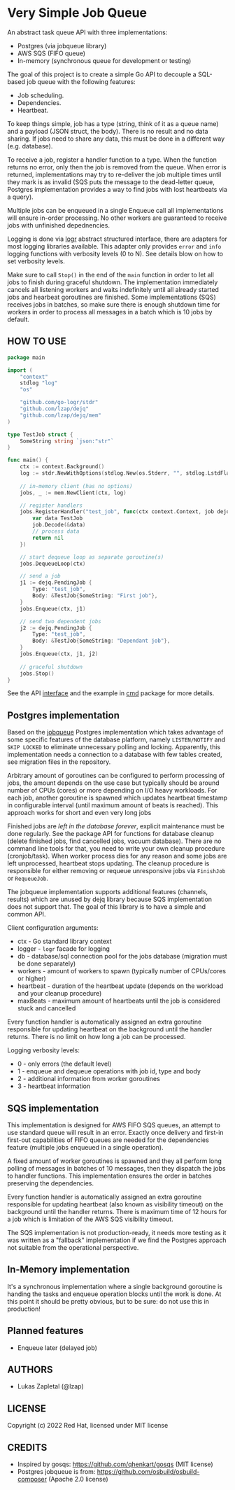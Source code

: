 Very Simple Job Queue
=====================

An abstract task queue API with three implementations:

* Postgres (via jobqueue library)
* AWS SQS (FIFO queue)
* In-memory (synchronous queue for development or testing)

The goal of this project is to create a simple Go API to decouple a SQL-based job queue with the following features:

* Job scheduling.
* Dependencies.
* Heartbeat.

To keep things simple, job has a type (string, think of it as a queue name) and a payload (JSON struct, the body). There is no result and no data sharing. If jobs need to share any data, this must be done in a different way (e.g. database).

To receive a job, register a handler function to a type. When the function returns no error, only then the job is removed from the queue. When error is returned, implementations may try to re-deliver the job multiple times until they mark is as invalid (SQS puts the message to the dead-letter queue, Postgres implementation provides a way to find jobs with lost heartbeats via a query).

Multiple jobs can be enqueued in a single Enqueue call all implementations will ensure in-order processing. No other workers are guaranteed to receive jobs with unfinished depednencies.

Logging is done via [logr](https://github.com/go-logr/logr) abstract structured interface, there are adapters for most logging libraries available. This adapter only provides `error` and `info` logging functions with verbosity levels (0 to N). See details blow on how to set verbosity levels.

Make sure to call `Stop()` in the end of the `main` function in order to let all jobs to finish during graceful shutdown. The implementation immediately cancels all listening workers and waits indefinitely until all already started jobs and hearbeat goroutines are finished. Some implementations (SQS) receives jobs in batches, so make sure there is enough shutdown time for workers in order to process all messages in a batch which is 10 jobs by default.

HOW TO USE
----------

```go
package main

import (
	"context"
	stdlog "log"
	"os"

	"github.com/go-logr/stdr"
	"github.com/lzap/dejq"
	"github.com/lzap/dejq/mem"
)

type TestJob struct {
	SomeString string `json:"str"`
}

func main() {
	ctx := context.Background()
	log := stdr.NewWithOptions(stdlog.New(os.Stderr, "", stdlog.LstdFlags), stdr.Options{LogCaller: stdr.None})
	
	// in-memory client (has no options)
	jobs, _ := mem.NewClient(ctx, log)

	// register handlers
	jobs.RegisterHandler("test_job", func(ctx context.Context, job dejq.Job) error {
		var data TestJob
		job.Decode(&data)
		// process data
		return nil
	})

	// start dequeue loop as separate goroutine(s)
	jobs.DequeueLoop(ctx)

	// send a job
	j1 := dejq.PendingJob {
		Type: "test_job",
		Body: &TestJob{SomeString: "First job"},
	}
	jobs.Enqueue(ctx, j1)

	// send two dependent jobs
	j2 := dejq.PendingJob {
		Type: "test_job",
		Body: &TestJob{SomeString: "Dependant job"},
	}
	jobs.Enqueue(ctx, j1, j2)
	
	// graceful shutdown
	jobs.Stop()
}
```

See the API [interface](interface.go) and the example in [cmd](cmd) package for more details.

Postgres implementation
-----------------------

Based on the [jobqueue](https://github.com/osbuild/osbuild-composer/tree/main/pkg/jobqueue) Postgres implementation which takes advantage of some specific features of the database platform, namely `LISTEN/NOTIFY` and `SKIP LOCKED` to eliminate unnecessary polling and locking. Apparently, this implementation needs a connection to a database with few tables created, see migration files in the repository.

Arbitrary amount of goroutines can be configured to perform processing of jobs, the amount depends on the use case but typically should be around number of CPUs (cores) or more depending on I/O heavy workloads. For each job, another goroutine is spawned which updates heartbeat timestamp in configurable interval (until maximum amount of beats is reached). This approach works for short and even very long jobs 

Finished jobs are *left in the database forever*, explicit maintenance must be done regularly. See the package API for functions for database cleanup (delete finished jobs, find cancelled jobs, vacuum database). There are no command line tools for that, you need to write your own cleanup procedure (cronjob/task). When worker process dies for any reason and some jobs are left unprocessed, heartbeat stops updating. The cleanup procedure is responsible for either removing or requeue unresponsive jobs via `FinishJob` or `RequeueJob`.

The jobqueue implementation supports additional features (channels, results) which are unused by dejq library because SQS implementation does not support that. The goal of this library is to have a simple and common API.

Client configuration arguments:

* ctx - Go standard library context
* logger - `logr` facade for logging
* db - database/sql connection pool for the jobs database (migration must be done separately)
* workers - amount of workers to spawn (typically number of CPUs/cores or higher)
* heartbeat - duration of the heartbeat update (depends on the workload and your cleanup procedure)
* maxBeats - maximum amount of heartbeats until the job is considered stuck and cancelled

Every function handler is automatically assigned an extra goroutine responsible for updating heartbeat on the background until the handler returns. There is no limit on how long a job can be processed.

Logging verbosity levels:

* 0 - only errors (the default level)
* 1 - enqueue and dequeue operations with job id, type and body
* 2 - additional information from worker goroutines
* 3 - heartbeat information

SQS implementation
------------------

This implementation is designed for AWS FIFO SQS queues, an attempt to use standard queue will result in an error. Exactly once delivery and first-in first-out capabilities of FIFO queues are needed for the dependencies feature (multiple jobs enqueued in a single operation).

A fixed amount of worker goroutines is spawned and they all perform long polling of messages in batches of 10 messages, then they dispatch the jobs to handler functions. This implementation ensures the order in batches preserving the dependencies.

Every function handler is automatically assigned an extra goroutine responsible for updating heartbeat (also known as visibility timeout) on the background until the handler returns. There is maximum time of 12 hours for a job which is limitation of the AWS SQS visibility timeout.

The SQS implementation is not production-ready, it needs more testing as it was written as a "fallback" implementation if we find the Postgres approach not suitable from the operational perspective.

In-Memory implementation
------------------------

It's a synchronous implementation where a single background goroutine is handing the tasks and enqueue operation blocks until the work is done. At this point it should be pretty obvious, but to be sure: do not use this in production!

Planned features
----------------

* Enqueue later (delayed job)

AUTHORS
-------

* Lukas Zapletal (@lzap)

LICENSE
-------

Copyright (c) 2022 Red Hat, licensed under MIT license

CREDITS
-------

* Inspired by gosqs: https://github.com/qhenkart/gosqs (MIT license)
* Postgres jobqueue is from: https://github.com/osbuild/osbuild-composer (Apache 2.0 license) 
